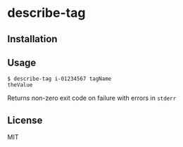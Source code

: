 # describe-tag

## Installation


## Usage

    $ describe-tag i-01234567 tagName
    theValue

Returns non-zero exit code on failure with errors in `stderr`


## License

MIT
